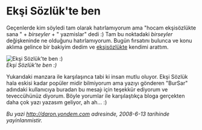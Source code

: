 # Ekşi Sözlük'te ben
Geçenlerde kim söyledi tam olarak hatırlamıyorum ama "hocam ekşisözlükte
sana " + *birseyler* + " yazmislar" dedi :) Tam bu noktadaki *birseyler*
değişkeninde ne olduğunu hatırlamıyorum. Bugün fırsatını bulunca ve konu
aklıma gelince bir bakiyim dedim ve
[ekşisözlükte](http://sozluk.sourtimes.org/) kendimi arattım.

![Ekşi Sözlük'te ben
:)](media/Eksi_Sozlukte_ben/12062008_8.gif)\
*Ekşi Sözlük'te ben :)*

Yukarıdaki manzara ile karşılaşınca tabi ki insan mutlu oluyor. Ekşi
Sözlük hala eskisi kadar popüler midir bilmiyorum ama yazıyı gönderen
"BurSar" adındaki kullanıcıya buradan bu mesajı için teşekkür ediyorum
ve teveccühünüz diyorum. Böyle yorumlar ile karşılaştıkça bloga
gerçekten daha çok yazı yazasım geliyor, ah ah... :)



*Bu yazi http://daron.yondem.com adresinde, 2008-6-13 tarihinde yayinlanmistir.*
